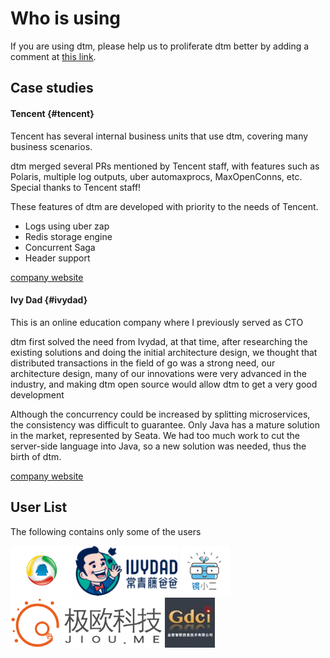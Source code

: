 # Who is using

If you are using dtm, please help us to proliferate dtm better by adding a comment at [this link](https://github.com/dtm-labs/dtm/issues/7).

## Case studies

#### Tencent {#tencent}
Tencent has several internal business units that use dtm, covering many business scenarios.

dtm merged several PRs mentioned by Tencent staff, with features such as Polaris, multiple log outputs, uber automaxprocs, MaxOpenConns, etc. Special thanks to Tencent staff!

These features of dtm are developed with priority to the needs of Tencent.
- Logs using uber zap
- Redis storage engine
- Concurrent Saga
- Header support

[company website](https://www.tencent.com)
#### Ivy Dad {#ivydad}
This is an online education company where I previously served as CTO

dtm first solved the need from Ivydad, at that time, after researching the existing solutions and doing the initial architecture design, we thought that distributed transactions in the field of go was a strong need, our architecture design, many of our innovations were very advanced in the industry, and making dtm open source would allow dtm to get a very good development

Although the concurrency could be increased by splitting microservices, the consistency was difficult to guarantee. Only Java has a mature solution in the market, represented by Seata. We had too much work to cut the server-side language into Java, so a new solution was needed, thus the birth of dtm.

[company website](https://www.ivydad.com)

## User List

The following contains only some of the users

<div style='vertical-align: middle'>
    <img alt='Tencent' height='80' src='../imgs/company/tencent.jpeg' />
    <img alt='IvyDad' height='80' src='../imgs/company/ivydad.png' />
    <img alt='Eglass' height='80' src='../imgs/company/eglass.png' />
    <img alt='jiou' height='80' src='../imgs/company/jiou.png' />
    <img alt='goldendata' height='80' src='../imgs/company/gdci.png' />
</div>
